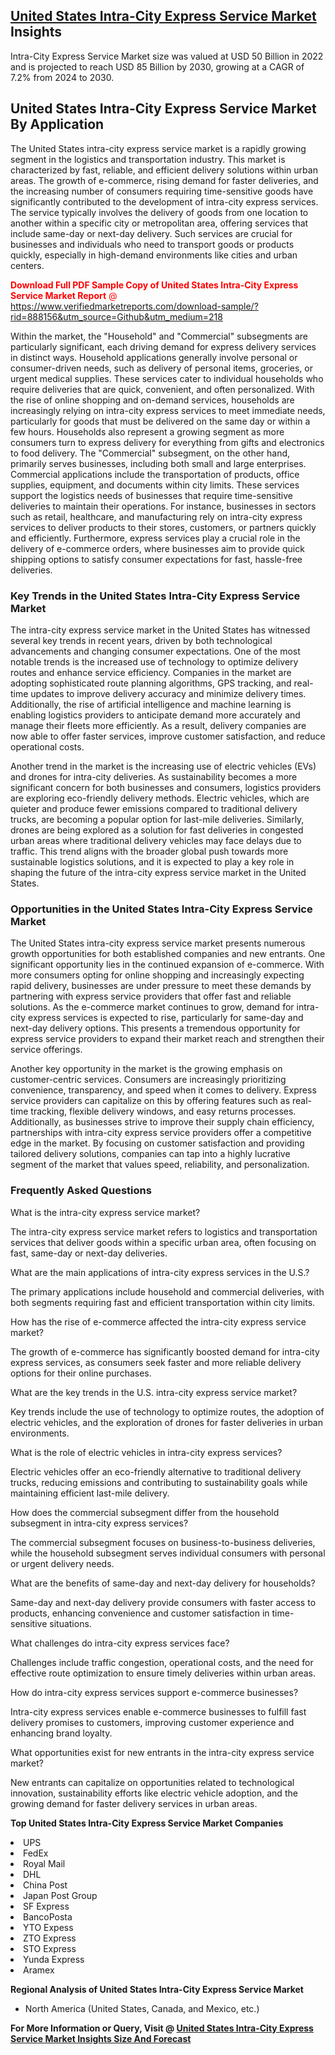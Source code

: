 <h2><a href="https://www.verifiedmarketreports.com/download-sample/?rid=888156&amp;utm_source=Github&amp;utm_medium=218" target="_blank">United States Intra-City Express Service Market</a> Insights</h2><p>Intra-City Express Service Market size was valued at USD 50 Billion in 2022 and is projected to reach USD 85 Billion by 2030, growing at a CAGR of 7.2% from 2024 to 2030.</p><p><h2>United States Intra-City Express Service Market By Application</h2> <p>The United States intra-city express service market is a rapidly growing segment in the logistics and transportation industry. This market is characterized by fast, reliable, and efficient delivery solutions within urban areas. The growth of e-commerce, rising demand for faster deliveries, and the increasing number of consumers requiring time-sensitive goods have significantly contributed to the development of intra-city express services. The service typically involves the delivery of goods from one location to another within a specific city or metropolitan area, offering services that include same-day or next-day delivery. Such services are crucial for businesses and individuals who need to transport goods or products quickly, especially in high-demand environments like cities and urban centers. <p><span class=""><span style="color: #ff0000;"><strong>Download Full PDF Sample Copy of United States Intra-City Express Service Market Report</strong> @ </span><a href="https://www.verifiedmarketreports.com/download-sample/?rid=888156&amp;utm_source=Github&amp;utm_medium=218" target="_blank">https://www.verifiedmarketreports.com/download-sample/?rid=888156&amp;utm_source=Github&amp;utm_medium=218</a></span></p> Within the market, the "Household" and "Commercial" subsegments are particularly significant, each driving demand for express delivery services in distinct ways. Household applications generally involve personal or consumer-driven needs, such as delivery of personal items, groceries, or urgent medical supplies. These services cater to individual households who require deliveries that are quick, convenient, and often personalized. With the rise of online shopping and on-demand services, households are increasingly relying on intra-city express services to meet immediate needs, particularly for goods that must be delivered on the same day or within a few hours. Households also represent a growing segment as more consumers turn to express delivery for everything from gifts and electronics to food delivery. The "Commercial" subsegment, on the other hand, primarily serves businesses, including both small and large enterprises. Commercial applications include the transportation of products, office supplies, equipment, and documents within city limits. These services support the logistics needs of businesses that require time-sensitive deliveries to maintain their operations. For instance, businesses in sectors such as retail, healthcare, and manufacturing rely on intra-city express services to deliver products to their stores, customers, or partners quickly and efficiently. Furthermore, express services play a crucial role in the delivery of e-commerce orders, where businesses aim to provide quick shipping options to satisfy consumer expectations for fast, hassle-free deliveries. <h3>Key Trends in the United States Intra-City Express Service Market</h3> <p>The intra-city express service market in the United States has witnessed several key trends in recent years, driven by both technological advancements and changing consumer expectations. One of the most notable trends is the increased use of technology to optimize delivery routes and enhance service efficiency. Companies in the market are adopting sophisticated route planning algorithms, GPS tracking, and real-time updates to improve delivery accuracy and minimize delivery times. Additionally, the rise of artificial intelligence and machine learning is enabling logistics providers to anticipate demand more accurately and manage their fleets more efficiently. As a result, delivery companies are now able to offer faster services, improve customer satisfaction, and reduce operational costs.</p> <p>Another trend in the market is the increasing use of electric vehicles (EVs) and drones for intra-city deliveries. As sustainability becomes a more significant concern for both businesses and consumers, logistics providers are exploring eco-friendly delivery methods. Electric vehicles, which are quieter and produce fewer emissions compared to traditional delivery trucks, are becoming a popular option for last-mile deliveries. Similarly, drones are being explored as a solution for fast deliveries in congested urban areas where traditional delivery vehicles may face delays due to traffic. This trend aligns with the broader global push towards more sustainable logistics solutions, and it is expected to play a key role in shaping the future of the intra-city express service market in the United States.</p> <h3>Opportunities in the United States Intra-City Express Service Market</h3> <p>The United States intra-city express service market presents numerous growth opportunities for both established companies and new entrants. One significant opportunity lies in the continued expansion of e-commerce. With more consumers opting for online shopping and increasingly expecting rapid delivery, businesses are under pressure to meet these demands by partnering with express service providers that offer fast and reliable solutions. As the e-commerce market continues to grow, demand for intra-city express services is expected to rise, particularly for same-day and next-day delivery options. This presents a tremendous opportunity for express service providers to expand their market reach and strengthen their service offerings.</p> <p>Another key opportunity in the market is the growing emphasis on customer-centric services. Consumers are increasingly prioritizing convenience, transparency, and speed when it comes to delivery. Express service providers can capitalize on this by offering features such as real-time tracking, flexible delivery windows, and easy returns processes. Additionally, as businesses strive to improve their supply chain efficiency, partnerships with intra-city express service providers offer a competitive edge in the market. By focusing on customer satisfaction and providing tailored delivery solutions, companies can tap into a highly lucrative segment of the market that values speed, reliability, and personalization.</p> <h3>Frequently Asked Questions</h3> <p>What is the intra-city express service market?</p> <p>The intra-city express service market refers to logistics and transportation services that deliver goods within a specific urban area, often focusing on fast, same-day or next-day deliveries.</p> <p>What are the main applications of intra-city express services in the U.S.?</p> <p>The primary applications include household and commercial deliveries, with both segments requiring fast and efficient transportation within city limits.</p> <p>How has the rise of e-commerce affected the intra-city express service market?</p> <p>The growth of e-commerce has significantly boosted demand for intra-city express services, as consumers seek faster and more reliable delivery options for their online purchases.</p> <p>What are the key trends in the U.S. intra-city express service market?</p> <p>Key trends include the use of technology to optimize routes, the adoption of electric vehicles, and the exploration of drones for faster deliveries in urban environments.</p> <p>What is the role of electric vehicles in intra-city express services?</p> <p>Electric vehicles offer an eco-friendly alternative to traditional delivery trucks, reducing emissions and contributing to sustainability goals while maintaining efficient last-mile delivery.</p> <p>How does the commercial subsegment differ from the household subsegment in intra-city express services?</p> <p>The commercial subsegment focuses on business-to-business deliveries, while the household subsegment serves individual consumers with personal or urgent delivery needs.</p> <p>What are the benefits of same-day and next-day delivery for households?</p> <p>Same-day and next-day delivery provide consumers with faster access to products, enhancing convenience and customer satisfaction in time-sensitive situations.</p> <p>What challenges do intra-city express services face?</p> <p>Challenges include traffic congestion, operational costs, and the need for effective route optimization to ensure timely deliveries within urban areas.</p> <p>How do intra-city express services support e-commerce businesses?</p> <p>Intra-city express services enable e-commerce businesses to fulfill fast delivery promises to customers, improving customer experience and enhancing brand loyalty.</p> <p>What opportunities exist for new entrants in the intra-city express service market?</p> <p>New entrants can capitalize on opportunities related to technological innovation, sustainability efforts like electric vehicle adoption, and the growing demand for faster delivery services in urban areas.</p> </p><p><strong>Top United States Intra-City Express Service Market Companies</strong></p><div data-test-id=""><p><li>UPS</li><li> FedEx</li><li> Royal Mail</li><li> DHL</li><li> China Post</li><li> Japan Post Group</li><li> SF Express</li><li> BancoPosta</li><li> YTO Expess</li><li> ZTO Express</li><li> STO Express</li><li> Yunda Express</li><li> Aramex</li></p><div><strong>Regional Analysis of&nbsp;United States Intra-City Express Service Market</strong></div><ul><li dir="ltr"><p dir="ltr">North America&nbsp;(United States, Canada, and Mexico, etc.)</p></li></ul><p><strong>For More Information or Query, Visit @&nbsp;</strong><strong><a href="https://www.verifiedmarketreports.com/product/intra-city-express-service-market/?utm_source=Github&amp;utm_medium=218" target="_blank">United States Intra-City Express Service Market Insights Size And Forecast</a></strong></p></div>
